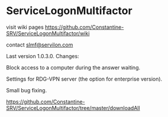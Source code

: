 # ServiceLogonMultifactor
visit wiki pages https://github.com/Constantine-SRV/ServiceLogonMultifactor/wiki

contact slmf@servilon.com

Last version 1.0.3.0. Changes:

  Block access to a computer during the answer waiting.

  Settings for RDG-VPN server (the option for enterprise version).

  Small bug fixing.

https://github.com/Constantine-SRV/ServiceLogonMultifactor/tree/master/downloadAll

